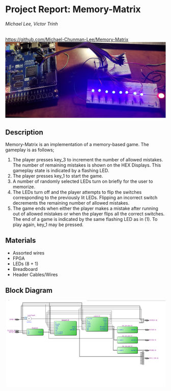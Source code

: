 
# __Project Report: Memory-Matrix__
###### Michael Lee, Victor Trinh
https://github.com/Michael-Chunman-Lee/Memory-Matrix
<img src="pics/mem.jpg">


## Description
Memory-Matrix is an implementation of a memory-based game. The gameplay is as
follows;

1. The player presses key_3 to increment the number of allowed mistakes. The
number of remaining mistakes is shown on the HEX Displays. This gameplay state
is indicated by a flashing LED.
2. The player presses key_1 to start the game.
3. A number of randomly selected LEDs turn on briefly for the user to memorize.
4. The LEDs turn off and the player attempts to flip the switches corresponding to
the previously lit LEDs. Flipping an incorrect switch decrements the remaining
number of allowed mistakes.
5. The game ends when either the player makes a mistake after running out of allowed
mistakes or when the player flips all the correct switches. The end of a game is
indicated by the same flashing LED as in (1). To play again, key_1 may be pressed.

## Materials
* Assorted wires
* FPGA
* LEDs (8 + 1)
* Breadboard
* Header Cables/Wires

## Block Diagram
<img src="pics/block_diagram.png">
